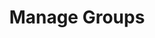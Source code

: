 ---
sidebar_position: 2
title: "Manage Groups"
sidebar_label: "Manage Groups"
description: "Administer user groups in Alpine Linux environments - create and modify groups, manage group membership, configure group permissions, and organize user access control."
keywords:
  - "alpine group management"
  - "user groups"
  - "group membership"
  - "group permissions"
  - "access control"
tags:
  - alpine
  - group-management
  - user-groups
  - permissions
  - access-control
slug: /linux/alpine/administration/user-management/manage-groups
---